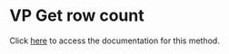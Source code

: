 <!---->
# VP Get row count

Click [here](https://developer.4d.com/docs/ViewPro/commands/vp-get-row-count) to access the documentation for this method.

